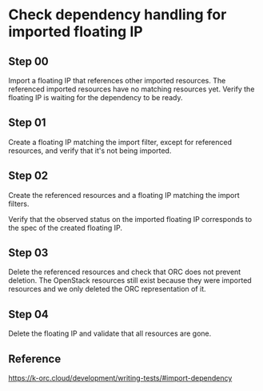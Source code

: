 # Check dependency handling for imported floating IP

## Step 00

Import a floating IP that references other imported resources. The referenced imported resources have no matching resources yet.
Verify the floating IP is waiting for the dependency to be ready.

## Step 01

Create a floating IP matching the import filter, except for referenced resources, and verify that it's not being imported.

## Step 02

Create the referenced resources and a floating IP matching the import filters.

Verify that the observed status on the imported floating IP corresponds to the spec of the created floating IP.

## Step 03

Delete the referenced resources and check that ORC does not prevent deletion. The OpenStack resources still exist because they
were imported resources and we only deleted the ORC representation of it.

## Step 04

Delete the floating IP and validate that all resources are gone.

## Reference

https://k-orc.cloud/development/writing-tests/#import-dependency
